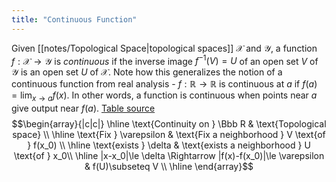 ```yaml
---
title: "Continuous Function"
---
```

Given [[notes/Topological Space|topological spaces]] $\mathcal{X}$ and $\mathcal{Y}$, a function $f:\mathcal{X}\rightarrow\mathcal{Y}$ is *continuous* if the inverse image $f^{-1}(V)=U$ of an open set $V$ of $\mathcal{Y}$ is an open set $U$ of $\mathcal{X}$. Note how this generalizes the notion of a continuous function from real analysis - $f:\mathbb{R}\rightarrow \mathbb{R}$ is continuous at $a$ if $f(a)=\lim_{x\rightarrow a}f(x)$. In other words, a function is continuous when points near $a$ give output near $f(a)$. [Table source](https://math.stackexchange.com/a/962688)
$$\begin{array}{|c|c|}
\hline
\text{Continuity on } \Bbb R & \text{Topological space} \\ \hline
\text{Fix } \varepsilon  & \text{Fix a neighborhood }  V \text{of } f(x_0) \\
\hline
\text{exists } \delta   & \text{exists a neighborhood  }  U \text{of } x_0\\
\hline 
|x-x_0|\le \delta \Rightarrow |f(x)-f(x_0)|\le \varepsilon    & f(U)\subseteq V \\
\hline
 \end{array}$$
